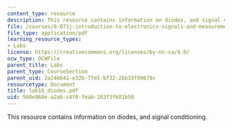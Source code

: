 ```yaml
---
content_type: resource
description: This resource contains information on diodes, and signal conditioning.
file: /courses/6-071j-introduction-to-electronics-signals-and-measurement-spring-2006/560e960ea2abc4f0feab183f3f681b50_lab16_diodes.pdf
file_type: application/pdf
learning_resource_types:
- Labs
license: https://creativecommons.org/licenses/by-nc-sa/4.0/
ocw_type: OCWFile
parent_title: Labs
parent_type: CourseSection
parent_uid: 2a24b641-e32b-77e5-bf32-2bb33f09679c
resourcetype: Document
title: lab16_diodes.pdf
uid: 560e960e-a2ab-c4f0-feab-183f3f681b50
---
```

This resource contains information on diodes, and signal conditioning.